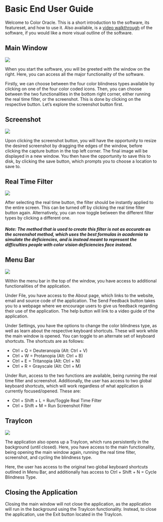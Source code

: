 # Basic End User Guide

Welcome to Color Oracle. This is a short introduction to the software, its featureset, and how to use it. Also available, is a [video walkthrough](https://www.youtube.com/watch?v=f5dhUYKFQic) of the software, if you would like a more visual outline of the software.

## Main Window
![](https://lh4.googleusercontent.com/owCEPGyAkUztUTYBKO9B2WAAilwrbIOfieVRbaJdUzJrhhzt_0-bWzvphz2uy9I-Texsipiq8kQiW4--tbR8FiCq2S2ZsJgm1FmsviM9ONLNmq2L3bdQVpwYgAsGXCTlTS2JywSf)

When you start the software, you will be greeted with the window on the right. Here, you can access all the major functionality of the software.

  

Firstly, we can choose between the four color blindness types available by clicking on one of the four color coded icons. Then, you can choose between the two functionalities in the bottom right corner, either running the real time filter, or the screenshot. This is done by clicking on the respective button. Let’s explore the screenshot button first.

## Screenshot
![](https://lh3.googleusercontent.com/gZvzoqrRH-guly3YOgLKBYxRCosh1WP4rHEho82xaxI8h6ia7R2OTJEeqAGKH1RehXYrc-o9m9ssnXQS-dLxRBQu8QdmqpDMps7w6uKD0LzVwRjvEvZzrXXEjT2gJF7OKNcgU09W)  


Upon clicking the screenshot button, you will have the opportunity to resize the desired screenshot by dragging the edges of the window, before clicking the capture button in the top left corner. The final image will be displayed in a new window. You then have the opportunity to save this to disk, by clicking the save button, which prompts you to choose a location to save to.

## Real Time Filter
![](https://lh4.googleusercontent.com/Jr_LHzbxC_NHURsiA3vulMHKGgBnXSFnD-VBve4-envFqqWcNWv6SBHPdQiASAJNYQR8dFbRIHr4_rfE9htd6pKnfhqvKwDtpF790jtitDj1WZEeuzv84X76QH0MxnvwWZiW4hHd)

After selecting the real time button, the filter should be instantly applied to the entire screen. This can be turned off by clicking the real time filter button again. Alternatively, you can now toggle between the different filter types by clicking a different one.

##### Note: The method that is used to create this filter is not as accurate as the screenshot method, which uses the best formulas in academia to simulate the deficiencies, and is instead meant to represent the difficulties people with color vision deficiencies face instead.

## Menu Bar
![](https://lh5.googleusercontent.com/poPnKwH8SrvWrY6YYRYcwcAwrwLVywN06U806qg5qNAFWajd_-f7XKJo8impp-fiz0VVMTJ97tN3sBpolNRMlieyPt8Pg8zKddclefDdh8yno0ZMii5TAeM9JdGQPYT8jym2Sot3)

Within the menu bar in the top of the window, you have access to additional functionalities of the application.

  

Under File, you have access to the About page, which links to the website, email and source code of the application. The Send Feedback button takes you to a webpage where we encourage users to give us feedback regarding their use of the application. The help button will link to a video guide of the application.

  

Under Settings, you have the options to change the color blindness type, as well as learn about the respective keyboard shortcuts. These will work while the main window is opened. You can toggle to an alternate set of keyboard shortcuts. The shortcuts are as follows:

  

-   Ctrl + Q = Deuteranopia (Alt: Ctrl + V)
-   Ctrl + W = Protanopia  (Alt: Ctrl + B)
-   Ctrl + E = Tritanopia  (Alt: Ctrl + N)
-   Ctrl + R = Grayscale  (Alt: Ctrl + M)
  

  

Under Run, access to the two functions are available, being running the real time filter and screenshot. Additionally, the user has access to two global keyboard shortcuts, which will work regardless of what application is currently focused/opened. These are:

  

-   Ctrl + Shift + L = Run/Toggle Real Time Filter
-   Ctrl + Shift + M = Run Screenshot Filter
    

  

## TrayIcon
![](https://lh4.googleusercontent.com/3T9h-HodATETH32qKJBXvXZYFotMgKCxixckWB_EuUs8qc8NrboJcoCjyD6LLTlAAyOzdvVh0h1vfR3SxYccSSdW-8pfpkK92lbOHcz8woZh8hkedXTO1HZXL4Kb4llKOZMVJr6J)

The application also opens up a TrayIcon, which runs persistently in the background (until closed). Here, you have access to the main functionality, being opening the main window again, running the real time filter, screenshot, and cycling the blindness type.

Here, the user has access to the original two global keyboard shortcuts outlined in Menu Bar, and additionally has access to Ctrl + Shift + N = Cycle Blindness Type.

## Closing the Application
Closing the main window will not close the application, as the application will run in the background using the TrayIcon functionality. Instead, to close the application, use the Exit button located in the TrayIcon.